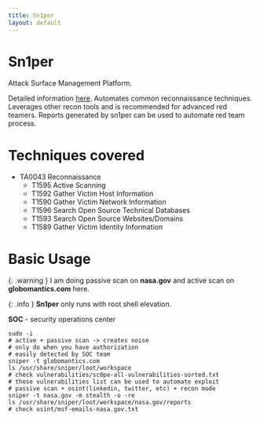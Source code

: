```yaml
---
title: Sn1per
layout: default
---
```


# Sn1per
Attack Surface Management Platform.

Detailed information [here](https://github.com/1N3/Sn1per).
Automates common reconnaissance techniques.
Leverages other recon tools and is recommended for advanced red teamers.
Reports generated by sn1per can be used to automate red team process.

# Techniques covered
- TA0043 Reconnaissance
    - T1595 Active Scanning
    - T1592 Gather Victim Host Information
    - T1590 Gather Victim Network Information
    - T1596 Search Open Source Technical Databases
    - T1593 Search Open Source Websites/Domains
    - T1589 Gather Victim Identity Information

# Basic Usage

{: .warning }
I am doing passive scan on **nasa.gov** and active scan on **globomantics.com** here.

{: .info }
**Sn1per** only runs with root shell elevation.

**SOC** - security operations center

```shell
sudo -i
# active + passive scan -> creates noise
# only do when you have authorization
# easily detected by SOC team
sniper -t globomantics.com
ls /usr/share/sniper/loot/workspace
# check vulnerabilities/sc0pe-all-vulnerabilities-sorted.txt
# these vulnerabilities list can be used to automate exploit
# passive scan + osint(linkedin, twitter, etc) + recon mode
sniper -t nasa.gov -m stealth -o -re
ls /usr/share/sniper/loot/workspace/nasa.gov/reports
# check osint/msf-emails-nasa.gov.txt
```